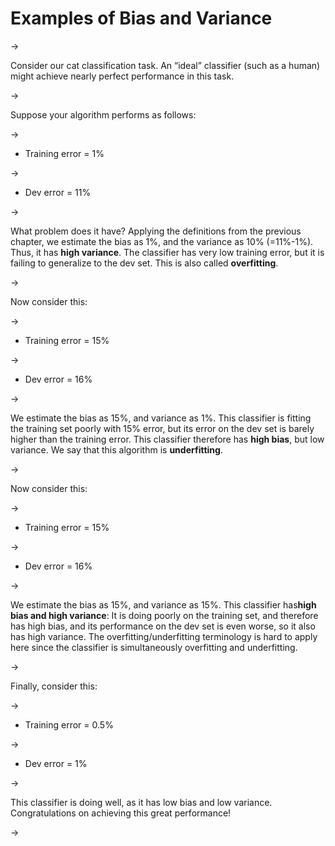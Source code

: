 # Examples of Bias and Variance

->

Consider our cat classification task. An “ideal” classifier (such as a human) might achieve nearly perfect performance in this task.

->

Suppose your algorithm performs as follows:

->

* Training error = 1%

->

* Dev error = 11%

->

What problem does it have? Applying the definitions from the previous chapter, we estimate the bias as 1%, and the variance as 10% (=11%-1%). Thus, it has ​**high variance​**. The classifier has very low training error, but it is failing to generalize to the dev set. This is also called ​**overfitting​**.

->

Now consider this:

->

* Training error = 15%

->

* Dev error = 16%

->

We estimate the bias as 15%, and variance as 1%. This classifier is fitting the training set poorly with 15% error, but its error on the dev set is barely higher than the training error. This classifier therefore has ​**high bias​**, but low variance. We say that this algorithm is **underfitting​**.

->

Now consider this:

->

* Training error = 15%

->

* Dev error = 16%

->

We estimate the bias as 15%, and variance as 15%. This classifier has ​**high bias and high variance​**: It is doing poorly on the training set, and therefore has high bias, and its performance on the dev set is even worse, so it also has high variance. The overfitting/underfitting terminology is hard to apply here since the classifier is simultaneously overfitting and underfitting.

->

Finally, consider this:

->


* Training error = 0.5%

->


* Dev error = 1%

->

This classifier is doing well, as it has low bias and low variance. Congratulations on achieving this great performance!

->

